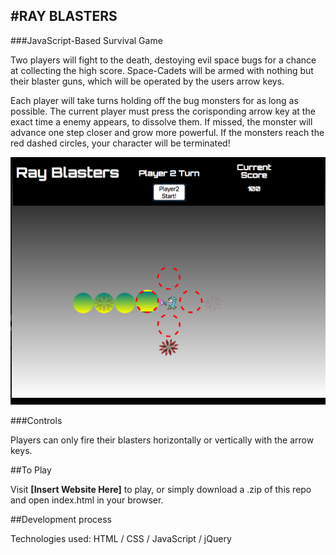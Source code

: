 #RAY BLASTERS
--
###JavaScript-Based Survival Game

Two players will fight to the death, destoying evil space bugs for a chance at collecting the high score. Space-Cadets will be armed with nothing but their blaster guns, which will be operated by the users arrow keys. 

Each player will take turns holding off the bug monsters for as long as possible. The current player must press the corisponding arrow key at the exact time a enemy appears, to dissolve them. If missed, the monster will advance one step closer and grow more powerful. If the monsters reach the red dashed circles, your character will be terminated!

![Screen Shot](./photos/sShot1.png)

###Controls

Players can only fire their blasters horizontally or vertically with the arrow keys.


##To Play

Visit **[Insert Website Here]** to play, or simply download a .zip of this repo and open index.html in your browser.

##Development process

Technologies used: HTML / CSS / JavaScript / jQuery




